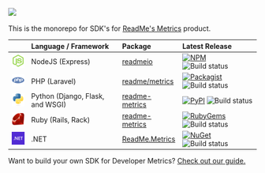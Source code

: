 [![](https://user-images.githubusercontent.com/33762/182927634-2aebeb46-c215-4ac3-9e98-61f931e33583.png)](https://readme.com/metrics)

This is the monorepo for SDK's for [ReadMe's Metrics](https://readme.com/metrics/) product.

<!--
Prettier's table formatting is cursed, hence this ignore block.
-->
<!-- prettier-ignore-start -->
| | Language / Framework | Package | Latest Release |
| :--- |:--- | :--- | :--- |
| <img src="https://raw.githubusercontent.com/readmeio/metrics-sdks/main/docs/images/node-logo.svg" width="40" /> | NodeJS (Express) | [readmeio](https://github.com/readmeio/metrics-sdks/tree/main/packages/node) | [![NPM](https://img.shields.io/npm/v/readmeio.svg)](https://npm.im/readmeio) ![Build status](https://img.shields.io/github/workflow/status/readmeio/metrics-sdks/nodejs.svg) |
| <img src="https://raw.githubusercontent.com/readmeio/metrics-sdks/main/docs/images/php-logo.svg" width="40" /> | PHP (Laravel) | [readme/metrics](https://github.com/readmeio/metrics-sdks/tree/main/packages/php) | [![Packagist](https://img.shields.io/packagist/v/readme/metrics.svg)](https://packagist.org/packages/readme/metrics) ![Build status](https://img.shields.io/github/workflow/status/readmeio/metrics-sdks/php.svg) |
| <img src="https://raw.githubusercontent.com/readmeio/metrics-sdks/main/docs/images/python-logo.svg" width="40" /> | Python (Django, Flask, and WSGI) | [readme-metrics](https://github.com/readmeio/metrics-sdks/tree/main/packages/python) | [![PyPI](https://img.shields.io/pypi/v/readme-metrics.svg)](https://pypi.org/project/readme-metrics/) ![Build status](https://img.shields.io/github/workflow/status/readmeio/metrics-sdks/python.svg) |
| <img src="https://raw.githubusercontent.com/readmeio/metrics-sdks/main/docs/images/ruby-logo.svg" width="40" /> | Ruby (Rails, Rack) | [readme-metrics](https://github.com/readmeio/metrics-sdks/tree/main/packages/ruby) | [![RubyGems](https://img.shields.io/gem/v/readme-metrics.svg)](https://rubygems.org/gems/readme-metrics) ![Build status](https://img.shields.io/github/workflow/status/readmeio/metrics-sdks/ruby.svg) |
| <img src="https://raw.githubusercontent.com/readmeio/metrics-sdks/main/docs/images/dotnet-logo.svg" width="40" /> | .NET | [ReadMe.Metrics](https://github.com/readmeio/metrics-sdks/tree/main/packages/dotnet) | [![NuGet](https://img.shields.io/nuget/v/ReadMe.Metrics.svg)](https://www.nuget.org/packages/ReadMe.Metrics/) ![Build status](https://img.shields.io/github/workflow/status/readmeio/metrics-sdks/dotnet.svg) |
<!-- prettier-ignore-end -->

Want to build your own SDK for Developer Metrics? [Check out our guide.](https://docs.readme.com/metrics/docs/building-api-metrics-middleware)
